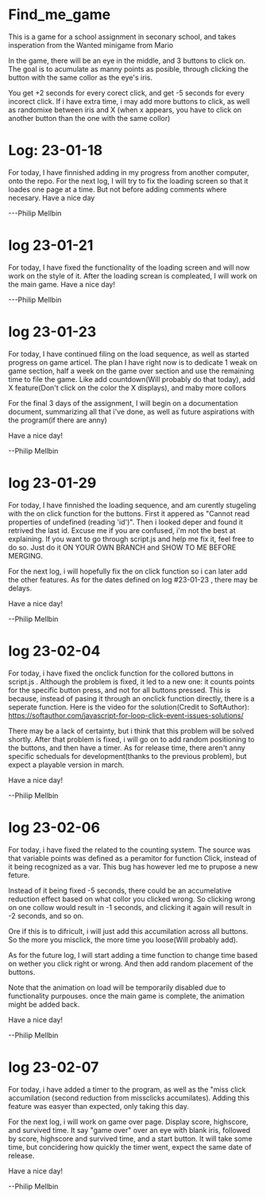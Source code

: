 # Find_me_game
This is a game for a school assignment in seconary school, and takes insperation from the Wanted minigame from Mario

In the game, there will be an eye in the middle, and 3 buttons to click on.
The goal is to acumulate as manny points as posible, through clicking the
button with the same collor as the eye's iris.

You get +2 seconds for every corect click, and get -5 seconds for every incorect click.
If i have extra time, i may add more buttons to click, as well as randomixe between iris and X
(when x appears, you have to click on another button than the one with the same collor)

# Log: 23-01-18
For today, I have finnished adding in my progress from another computer, onto the repo.
For the next log, I will try to fix the loading screen so that it loades one page at a time.
But not before adding comments where necesary.
Have a nice day

---Philip Mellbin

# log 23-01-21
For today, I have fixed the functionality of the loading screen and will now work on the style of it.
After the loading screan is compleated, I will work on the main game.
Have a nice day!

---Philip Mellbin

# log 23-01-23

For today, I have continued filing on the load sequence, as well as started progress on game articel.
The plan I have right now is to dedicate 1 weak on game section, half a week on the game over section and use the remaining time to file the game. Like add countdown(Will probably do that today), add X feature(Don't click on the color the X displays), and maby more collors

For the final 3 days of the assignment, I will begin on a documentation document, summarizing all that i've done, as well as future aspirations with the program(if there are anny)

Have a nice day!

--Philip Mellbin

# log 23-01-29

For today, I have finnished the loading sequence, and am curently stugeling with the on click function for the buttons.
First it appered as "Cannot read properties of undefined (reading 'id')". Then i looked deper and found it retrived the last id.
Excuse me if you are confused, i'm not the best at explaining. If you want to go through script.js and help me fix it, 
feel free to do so. Just do it ON YOUR OWN BRANCH and SHOW TO ME BEFORE MERGING.

For the next log, i will hopefully fix the on click function so i can later add the other features.
As for the dates defined on log #23-01-23 , there may be delays.

Have a nice day!

--Philip Mellbin

# log 23-02-04

For today, i have fixed the onclick function for the collored buttons in script.js . Although the problem is fixed, it led to
a new one: it counts points for the specific button press, and not for all buttons pressed. This is because, instead of pasing it through
an onclick function directly, there is a seperate function. Here is the video for the solution(Credit to SoftAuthor): 
https://softauthor.com/javascript-for-loop-click-event-issues-solutions/


There may be a lack of certainty, but i think that this problem will be solved shortly. After that problem is fixed,
i will go on to add random positioning to the buttons, and then have a timer. As for release time, there aren't anny
specific scheduals for development(thanks to the previous problem), but expect a playable version in march.

Have a nice day!

--Philip Mellbin

# log 23-02-06

For today, i have fixed the related to the counting system. The source was that variable points
was defined as a peramitor for function Click, instead of it being recognized as a var.
This bug has however led me to prupose a new feture. 

Instead of it being fixed -5 seconds, there could be an accumelative reduction effect based
on what collor you clicked wrong. So clicking wrong on one collow would result in -1 seconds,
and clicking it again will result in -2 seconds, and so on.

Ore if this is to difricult, i will just add this accumilation across all buttons. So
the more you misclick, the more time you loose(Will probably add).

As for the future log, I will start adding a time function to change time based on wether you
click right or wrong. And then add random placement of the buttons.

Note that the animation on load will be temporarily disabled due to
functionality purpouses. once the main game is complete, the animation might be added back.

Have a nice day!

--Philip Mellbin

# log 23-02-07

For today, i have added a timer to the program, as well as the "miss click accumilation
(second reduction from missclicks accumilates). Adding this feature was easyer than expected,
only taking this day.

For the next log, i will work on game over page. Display score, highscore, and survived time.
It say "game over" over an eye with blank iris, followed by score, highscore and survived time,
and a start button. It will take some time, but concidering how quickly the timer went,
expect the same date of release.

Have a nice day!

--Philip Mellbin
